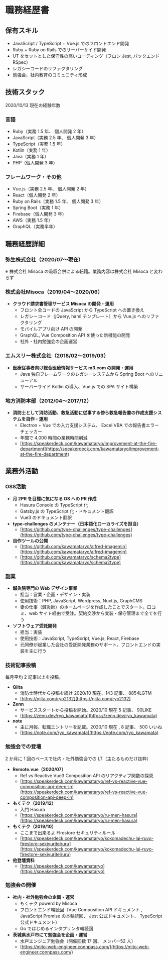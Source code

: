 # 職務経歴書

## 保有スキル

- JavaScript / TypeScript + Vue.js でのフロントエンド開発
- Ruby + Ruby on Rails でのサーバーサイド開発
- UT をセットとした保守性の高いコーディング（フロン Jest, バックエンド RSpec）
- レガシーコードのリファクタリング
- 勉強会、社内教育のコミュニティ形成


## 技術スタック

2020/10/13 現在の経験年数

### 言語

- Ruby（実務 1.5 年、 個人開発 2 年）
- JavaScript（実務 2.5 年、 個人開発 3 年）
- TypeScript（実務 1.5 年）
- Kotlin（実務 1 年）
- Java（実務 1 年）
- PHP（個人開発 3 年）

### フレームワーク・その他

- Vue.js（実務 2.5 年、 個人開発 2 年）
- React（個人開発 2 年）
- Ruby on Rails（実務 1.5 年、 個人開発 3 年）
- Spring Boot（実務 1 年）
- Firebase（個人開発 3 年）
- AWS（実務 1.5 年）
- GraphQL（実務半年）


## 職務経歴詳細

### 弥生株式会社（2020/07〜現在）

※ 株式会社 Misoca の吸収合併による転籍。業務内容は株式会社 Misoca と変わらず

### 株式会社Misoca（2019/04〜2020/06）

- **クラウド請求書管理サービス Misoca の開発・運用**
    - フロント全コードの JavaScript から TypeScript への置き換え
    - レガシーコード（jQuery, haml テンプレート）から Vue.js へのリファクタリング
    - モバイルアプリ向け API の開発
    - GraphQL, Vue Composition API を使った新機能の開発
    - 社外・社内勉強会の企画運営

### エムスリー株式会社（2018/02〜2019/03）

- **医療従事者向け総合医療情報サービス m3.com の開発・運用**
    - Java 独自フレームワークのレガシーシステムから Spring Boot へのリニューアル
    - サーバーサイド Kotlin の導入、Vue.js での SPA サイト構築

### 地方消防本部（2012/04〜2017/12）

- **消防士として消防活動、救急活動に従事する傍ら救急報告書の作成支援システムを自作・運用**
    - Electron + Vue での入力支援システム、  Excel VBA での報告書エラーチェッカー
    - 年間で 4,000 時間の業務時間削減
    - [https://speakerdeck.com/kawamataryo/improvement-at-the-fire-department](https://speakerdeck.com/kawamataryo/improvement-at-the-fire-department)


## 業務外活動

### OSS活動

- **月 2PR を目標に気になる OS への PR 作成**
    - Hasura Console の TypeScript 化
    - Gatsby.js の TypeScript 化・ドキュメント翻訳
    - Vue3 のドキュメント翻訳
- **type-challenges のメンテナー（日本語化ローカライズを担当）**
    - [https://github.com/type-challenges/type-challenges](https://github.com/type-challenges/type-challenges)
- **自作ツールの公開**
    - [https://github.com/kawamataryo/alfred-imagemin](https://github.com/kawamataryo/alfred-imagemin)
    - [https://github.com/kawamataryo/schema2type](https://github.com/kawamataryo/schema2type)

### 副業

- **鍼灸院専門の Web デザイン事業**
    - 担当：営業・企画・デザイン・実装
    - 使用技術：PHP, JavaScript, Wordpress, Nuxt.js, GraphCMS
    - 妻の仕事（鍼灸師）のホームページを作成したことでスタート。口コミ、web サイト経由で受注。契約交渉から実装・保守管理まで全てを行う
- **ソフトウェア受託開発**
    - 担当：実装
    - 使用技術：JavaScript, TypeScript, Vue.js, React, Firebase
    - 元同僚が起業した会社の受託開発業務のサポート。フロントエンドの実装を主に行う

### 技術記事投稿

毎月平均 2 記事以上を投稿。

- **Qiita**
    - 消防士時代から投稿を続け 2020/10 現在、143 記事、 8854LGTM
    - [https://qiita.com/ryo2132](https://qiita.com/ryo2132)
- **Zenn**
    - サービススタートから投稿を開始。2020/10 現在 5 記事、 90LIKE
    - [https://zenn.dev/ryo_kawamata](https://zenn.dev/ryo_kawamata)
- **note**
    - 主に月報、転職エントリーを記載。2020/10 現在 , 8 記事、 500 いいね
    - [https://note.com/ryo_kawamata](https://note.com/ryo_kawamata)

### 勉強会での登壇

2 か月に 1 回のペースで社内・社外勉強会での LT（主たるものだけ抜粋）

- **Remote.vue（2020/07）**
    - Ref vs Reactive Vue3 Composition API のリアクティブ関数の探究
    - [https://speakerdeck.com/kawamataryo/ref-vs-reactive-vue-composition-api-deep-in](https://speakerdeck.com/kawamataryo/ref-vs-reactive-vue-composition-api-deep-in)
- **もくテク（2019/12）**
    - 入門 Hasura
    - [https://speakerdeck.com/kawamataryo/ru-men-hasura](https://speakerdeck.com/kawamataryo/ru-men-hasura)
- **もくテク（2019/10）**
    - ここまで出来るよ FIrestore セキュリティルール
    - [https://speakerdeck.com/kawamataryo/kokomadechu-lai-ruyo-firestore-sekiyuriteiruru](https://speakerdeck.com/kawamataryo/kokomadechu-lai-ruyo-firestore-sekiyuriteiruru)
- **他登壇資料**
    - [https://speakerdeck.com/kawamataryo](https://speakerdeck.com/kawamataryo)

### 勉強会の開催

- **社内・社外勉強会の企画・運営**
    - もくテク powerd by Misoca
    - フロントエンド輪読回（Vue Composition API ドキュメント , JavaScript Promise の本輪読回、 Jest 公式ドキュメント、 TypeScript 公式ドキュメント）
    - Go ではじめるインタプリンタ輪読回
- **茨城県水戸市にて勉強会を企画・運営**
    - 水戸エンジニア勉強会（開催回数 17 回、 メンバー52 人）
    - [https://mito-web-engineer.connpass.com/](https://mito-web-engineer.connpass.com/)